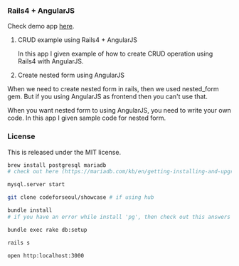 <h3>Rails4 + AngularJS </h3>

Check demo app <a href="https://rails4-crud-with-angularjs.herokuapp.com">here</a>.

1. CRUD example using Rails4 + AngularJS

   <p>In this app I given example of how to create CRUD operation using Rails4 with AngularJS.</p>

2. Create nested form using AngularJS

 </p>When we need to create nested form in rails, then we used nested_form gem. But if you using AngularJS as frontend then you can't use that.</p>
<p>When you want nested form to using AngularJS, you need to write your own code. In this app I given sample code for nested form.</p>

<h3>License</h3>
<p>This is released under the MIT license.</p>


```bash
brew install postgresql mariadb
# check out here (https://mariadb.com/kb/en/getting-installing-and-upgrading-mariadb/) to install MariaDB

mysql.server start

git clone codeforseoul/showcase # if using hub

bundle install
# if you have an error while install 'pg', then check out this answers on stackoverflow: http://stackoverflow.com/questions/25629953/bundle-failing-cant-find-the-postgresql-client-library-libpq

bundle exec rake db:setup

rails s

open http:localhost:3000
```
